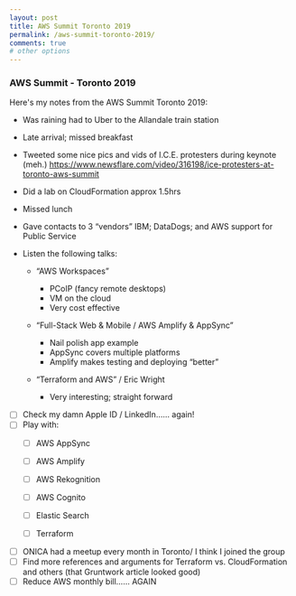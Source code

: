 ```yaml
---
layout: post
title: AWS Summit Toronto 2019
permalink: /aws-summit-toronto-2019/
comments: true
# other options
---
```

### AWS Summit - Toronto 2019

Here's my notes from the AWS Summit Toronto 2019:

- Was raining had to Uber to the Allandale train station
- Late arrival; missed breakfast
- Tweeted some nice pics and vids of I.C.E. protesters during keynote (meh.)
https://www.newsflare.com/video/316198/ice-protesters-at-toronto-aws-summit

- Did a lab on CloudFormation approx 1.5hrs
- Missed lunch
- Gave contacts to 3 “vendors” IBM; DataDogs; and AWS support for Public Service
- Listen the following talks:
    - “AWS Workspaces”
        - PCoIP (fancy remote desktops)
        - VM on the cloud
        - Very cost effective

    - “Full-Stack Web & Mobile / AWS Amplify & AppSync”
        - Nail polish app example
        - AppSync covers multiple platforms
        - Amplify makes testing and deploying “better”

    - “Terraform and AWS” / Eric Wright
        - Very interesting; straight forward



- [ ] Check my damn Apple ID / LinkedIn…… again!
- [ ] Play with:
    - [ ] AWS AppSync
    - [ ] AWS Amplify
    - [ ] AWS Rekognition
    - [ ] AWS Cognito
    - [ ] Elastic Search
    - [ ] Terraform


- [ ] ONICA had a meetup every month in Toronto/ I think I joined the group
- [ ] Find more references and arguments for Terraform vs. CloudFormation and others (that Gruntwork article looked good)
- [ ] Reduce AWS monthly bill…… AGAIN
